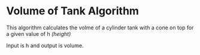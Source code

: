 # Volume of Tank Algorithm
This algorithm calculates the volme of a cylinder tank with a cone on top for a given value of h *(height)* 

Input is h and output is volume.
